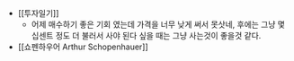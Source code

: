 - [[투자일기]]
    - 어제 매수하기 좋은 기회 였는데 가격을 너무 낮게 써서 못삿네, 후에는 그냥 몇십센트 정도 더 불러서 사야 된다 싶을 때는 그냥 사는것이 좋을것 같다.
- [[쇼펜하우어 Arthur Schopenhauer]]
